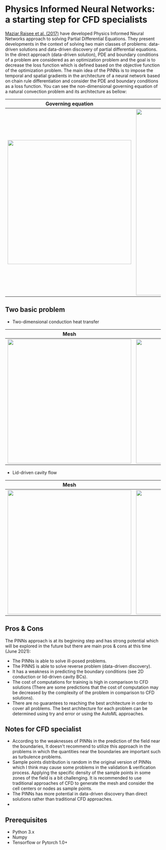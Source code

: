 # Physics Informed Neural Networks: a starting step for CFD specialists

 [Maziar Raisee et al. (2017)](https://maziarraissi.github.io/PINNs/) have developed Physics Informed Neural Networks approach to solving Partial Differential Equations. They present developments in the context of solving two main classes of problems: data-driven solutions and data-driven discovery of partial differential equations. In the direct approach (data-driven solution), PDE and boundary conditions of a problem are considered as an optimization problem and the goal is to decrease the loss function which is defined based on the objective function of the optimization problem. The main idea of the PINNs is to impose the temporal and spatial gradients in the architecture of a neural network based on chain rule differentiation and consider the PDE and boundary conditions as a loss function. You can see the non-dimensional governing equation of a natural convection problem and its architecture as bellow:
 

| Governing equation | Architecture |
| --- | --- |
| <img src="https://github.com/Vaezi92/PINNs-TF2.x/blob/main/2D-Conduction/Figs/NC-LossFunction.png" width="400"> | <img src="https://github.com/Vaezi92/PINNs-TF2.x/blob/main/2D-Conduction/Figs/NaturalConvection.png" width="600"> |

## Two basic problem

- Two-dimensional conduction heat transfer

| Mesh | Loss function | Temperature field |
| --- | --- | ---|
| <img src="https://github.com/Vaezi92/PINNs-TF2.x/blob/main/2D-Conduction/Figs/2D%20Conduction%20-%20TriMesh.png" width="400"> | <img src="https://github.com/Vaezi92/PINNs-TF2.x/blob/main/2D-Conduction/Figs/2DConduction-Lossfunction.png" width="400"> | <img src="https://github.com/Vaezi92/PINNs-TF2.x/blob/main/2D-Conduction/Figs/2D%20Conduction%20-%20TemperatureField.png" width="400"> |

- Lid-driven cavity flow

| Mesh | Pressure field | Velocity Magnitude field |
| --- | --- | ---|
| <img src="https://github.com/Vaezi92/PINNs-TF2.x/blob/main/2D-Cavity/Figs/Cavity-Mesh.png" width="400"> | <img src="https://github.com/Vaezi92/PINNs-TF2.x/blob/main/2D-Cavity/Figs/Cavity-Pressurefield.png" width="400"> | <img src="https://github.com/Vaezi92/PINNs-TF2.x/blob/main/2D-Cavity/Figs/Cavity-VelocityMagnitude.png" width="400"> |


## Pros & Cons

The PINNs approach is at its beginning step and has strong potential which will be explored in the future but there are main pros & cons at this time (June 2021):
- The PINNs is able to solve ill-posed problems.
- The PINNS is able to solve reverse problem (data-driven discovery).
- It has a weakness in predicting the boundary conditions (see 2D conduction or lid-driven cavity BCs).
- The cost of computations for training is high in comparison to CFD solutions (There are some predictions that the cost of computation may be decreased by the complexity of the problem in comparison to CFD solutions).
- There are no guarantees to reaching the best architecture in order to cover all problems. The best architecture for each problem can be determined using try and error or using the AutoML approaches.

## Notes for CFD specialist
- According to the weaknesses of PINNs in the prediction of the field near the boundaries, It doesn't recommend to utilize this approach in the problems in which the quantities near the boundaries are important such as turbulence problems.
- Sample points distribution is random in the original version of PINNs which I think may cause some problems in the validation & verification process. Applying the specific density of the sample points in some zones of the field is a bit challenging. It is recommended to use traditional approaches of CFD to generate the mesh and consider the cell centers or nodes as sample points.
- The PINNs has more potential in data-driven discovery than direct solutions rather than traditional CFD approaches.
- 
## Prerequisites

- Python 3.x
- Numpy
- Tensorflow or Pytorch 1.0+

